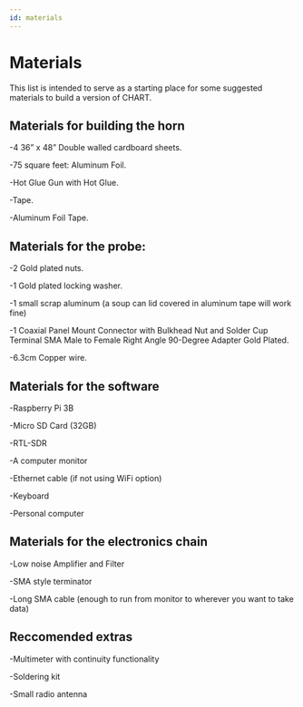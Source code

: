 ```yaml
---
id: materials
---
```

Materials
=====

This list is intended to serve as a starting place for some suggested materials to build a version of CHART.
## Materials for building the horn

-4 36” x 48” Double walled cardboard sheets.

-75 square feet: Aluminum Foil.

-Hot Glue Gun with Hot Glue.

-Tape.

-Aluminum Foil Tape.

## Materials for the probe:

-2 Gold plated nuts.

-1 Gold plated locking washer.

-1 small scrap aluminum (a soup can lid covered in aluminum tape will work fine)

-1 Coaxial Panel Mount Connector with Bulkhead Nut and Solder Cup Terminal SMA Male to Female Right Angle 90-Degree Adapter Gold Plated.

-6.3cm Copper wire.

## Materials for the software

-Raspberry Pi 3B

-Micro SD Card (32GB)

-RTL-SDR

-A computer monitor

-Ethernet cable (if not using WiFi option)

-Keyboard

-Personal computer

## Materials for the electronics chain

-Low noise Amplifier and Filter

-SMA style terminator

-Long SMA cable (enough to run from monitor to wherever you want to take data)

## Reccomended extras

-Multimeter with continuity functionality

-Soldering kit

-Small radio antenna
